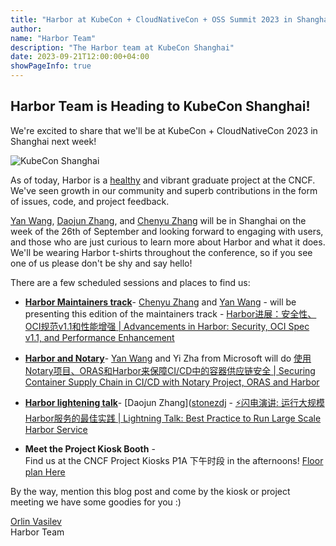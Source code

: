 ```yaml
---
title: "Harbor at KubeCon + CloudNativeCon + OSS Summit 2023 in Shanghai"
author:
name: "Harbor Team"
description: "The Harbor team at KubeCon Shanghai"
date: 2023-09-21T12:00:00+04:00
showPageInfo: true
---
```


## Harbor Team is Heading to KubeCon Shanghai!

We're excited to share that we'll be at KubeCon + CloudNativeCon 2023 in
Shanghai next week!  

![KubeCon Shanghai](../img/kubeconcn2023.jpeg)

As of today, Harbor is a [healthy](https://all.devstats.cncf.io/d/53/projects-health?orgId=1) and
vibrant graduate project at the CNCF. We've seen growth in our community and
superb contributions in the form of issues, code, and project feedback.

[Yan Wang](https://twitter.com/wy65701436), [Daojun Zhang](https://github.com/stonezdj), and [Chenyu Zhang](https://github.com/chlins) will be in Shanghai on the week of the 26th of September
and looking forward to engaging with users, and those who are just curious
to learn more about Harbor and what it does. We'll be wearing Harbor t-shirts
throughout the conference, so if you see one of us please don't be shy and say
hello!

There are a few scheduled sessions and places to find us:

* [**Harbor Maintainers track**](https://sched.co/1PTJz)- [Chenyu Zhang](https://github.com/chlins) and [Yan Wang](https://twitter.com/wy65701436) - will be presenting this edition of the maintainers track - [Harbor进展：安全性、OCI规范v1.1和性能增强 | Advancements in Harbor: Security, OCI Spec v1.1, and Performance Enhancement](https://sched.co/1PTJz)  


* [**Harbor and Notary**](https://sched.co/1RSj9)- [Yan Wang](https://twitter.com/wy65701436) and Yi Zha from Microsoft will do [使用Notary项目、ORAS和Harbor来保障CI/CD中的容器供应链安全 | Securing Container Supply Chain in CI/CD with Notary Project, ORAS and Harbor](https://sched.co/1RSj9)  

* [**Harbor lightening talk**](https://sched.co/1PTHB)- [Daojun Zhang]([stonezdj](https://github.com/stonezdj) - [⚡闪电演讲: 运行大规模Harbor服务的最佳实践 | Lightning Talk: Best Practice to Run Large Scale Harbor Service](https://sched.co/1PTHB)  

* **Meet the Project Kiosk Booth** -  
Find us at the CNCF Project Kiosks P1A 下午时段 in the afternoons!
[Floor plan Here](https://www.lfasiallc.com/kubecon-cloudnativecon-open-source-summit-china/program/project-engagement/#floor-plan)


By the way, mention this blog post and come by the kiosk or project meeting we have some goodies for you :)

[Orlin Vasilev](https://twitter.com/OrlinVasilev)  
Harbor Team
